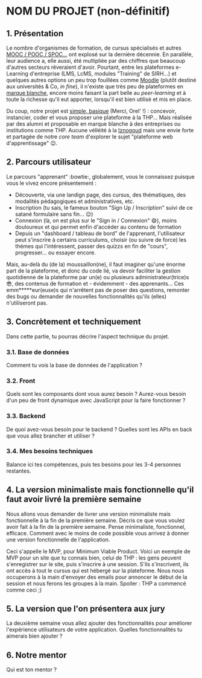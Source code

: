 # NOM DU PROJET (non-définitif)

## 1. Présentation
Le nombre d'organismes de formation, de cursus spécialisés et autres [MOOC / POOC / SPOC...](https://www.journaldunet.com/management/formation/1180044-mooc-cooc-spoc-sooc-quelles-differences/) ont explosé sur la dernière décennie. En parallèle, leur audience a, elle aussi, été multipliée par des chiffres que beaucoup d'autres secteurs rêveraient d'avoir.
Pourtant, entre les plateformes e-Learning d'entreprise (LMS, LcMS, modules "Training" de SIRH...) et quelques autres options un peu trop fouillées comme [Moodle](https://moodle.org/) (plutôt destiné aux universités & Co, _in fine_), il n'existe que très peu de plateformes en [marque blanche](https://fr.wikipedia.org/wiki/Marque_blanche), encore moins faisant la part belle au _peer-learning_ et à toute la richesse qu'il eut apporter, lorsqu'il est bien utilisé et mis en place.

Du coup, notre projet est [simple, basique](https://www.youtube.com/watch?v=2bjk26RwjyU) (Merci, Orel' !) : concevoir, instancier, coder et vous proposer une plateforme à la THP... Mais réalisée par des alumni et proposable en marque blanche à des entreprises ou institutions comme THP. 
Aucune vélléité à la [Iznogoud](https://www.dargaud.com/bd/iznogoud/iznogoud-tome-1-le-grand-vizir-iznogoud-bda5018560) mais une envie forte et partagée de notre _core team_ d'explorer le sujet "plateforme web d'apprentissage" :wink:. 

## 2. Parcours utilisateur
Le parcours "apprenant" :bowtie:, globalement, vous le connaissez puisque vous le vivez encore présentement : 
- Découverte, via une landign page, des cursus, des thématiques, des modalités pédagogiques et administratives, etc.
- Inscription (tu sais, le fameux bouton "Sign Up / Inscription" suivi de ce satané formulaire sans fin... :wink:) 
- Connexion (là, on est plus sur le "Sign in / Connexion" :smile:), moins douloureux et qui permet enfin d'accéder au contenu de formation
- Depuis un "dashboard / tableau de bord" de l'apprenant, l'utilisateur peut s'inscrire à certains curriculums, choisir (ou suivre de force) les thèmes qui l'intéressent, passer des quizzs en fin de "cours", progresser... ou essayer encore.

Mais, au-delà du (de la) moussaillon(ne), il faut imaginer qu'une énorme part de la plateforme, et donc du code lié, va devoir faciliter la gestion quotidienne de la plateforme par un(e) ou plusieurs administrateur(trice)s :sunglasses:, des contenus de formation et - évidemment - des apprenants... Ces emm*****eur(euse)s qui n'arrêtent pas de poser des questions, remonter des bugs ou demander de nouvelles fonctionnalités qu'ils (elles) n'utiliseront pas.

## 3. Concrètement et techniquement
Dans cette partie, tu pourras décrire l'aspect technique du projet.

### 3.1. Base de données
Comment tu vois la base de données de l'application ?

### 3.2. Front
Quels sont les composants dont vous aurez besoin ? Aurez-vous besoin d'un peu de front dynamique avec JavaScript pour la faire fonctionner ? 

### 3.3. Backend
De quoi avez-vous besoin pour le backend ? Quelles sont les APIs en back que vous allez brancher et utiliser ?

### 3.4. Mes besoins techniques
Balance ici tes compétences, puis tes besoins pour les 3-4 personnes restantes.

## 4. La version minimaliste mais fonctionnelle qu'il faut avoir livré la première semaine
Nous allons vous demander de livrer une version minimaliste mais fonctionnelle à la fin de la première semaine. Décris ce que vous voulez avoir fait à la fin de la première semaine. Pense minimaliste, fonctionnel, efficace. Comment avec le moins de code possible vous arrivez à donner une version fonctionnelle de l'application. 

Ceci s'appelle le MVP, pour Minimum Viable Product. Voici un exemple de MVP pour un site que tu connais bien, celui de THP : les gens peuvent s'enregistrer sur le site, puis s'inscrire à une session. S'ils s'inscrivent, ils ont accès à tout le cursus qui est hébergé sur la plateforme. Nous nous occuperons à la main d'envoyer des emails pour annoncer le début de la session et nous ferons les groupes à la main. Spoiler : THP a commencé comme ceci ;)

## 5. La version que l'on présentera aux jury
La deuxième semaine vous allez ajouter des fonctionnalités pour améliorer l'expérience utilisateurs de votre application. Quelles fonctionnalités tu aimerais bien ajouter ?

## 6. Notre mentor
Qui est ton mentor ?
